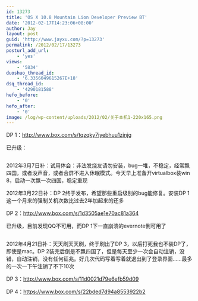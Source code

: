 ```yaml
---
id: 13273
title: 'OS X 10.8 Mountain Lion Developer Preview BT'
date: '2012-02-17T14:23:06+08:00'
author: Jay
layout: post
guid: 'http://www.jayxu.com/?p=13273'
permalink: /2012/02/17/13273
posturl_add_url:
    - 'yes'
views:
    - '5834'
duoshuo_thread_id:
    - '6.3356049615267E+18'
dsq_thread_id:
    - '4290181588'
hefo_before:
    - '0'
hefo_after:
    - '0'
image: /log/wp-content/uploads/2012/02/关于本机1-220x165.png
---
```


<!-- wp:paragraph -->
<p>DP 1：<a href="https://app.box.com/s/tqzqky7iyebhuu1zjnjg" target="_blank" rel="noopener">http://www.box.com/s/tqzqky7iyebhuu1zjnjg</a></p>
<!-- /wp:paragraph -->

<!-- wp:paragraph -->
<p>已升级：</p>
<!-- /wp:paragraph -->

<!-- wp:image {"id":13275,"linkDestination":"custom"} -->
<figure class="wp-block-image"><a href="http://www.jayxu.com/log/wp-content/uploads/2012/02/关于本机.png"><img src="http://www.jayxu.com/log/wp-content/uploads/2012/02/关于本机.png" alt="" class="wp-image-13275" title="关于本机"/></a></figure>
<!-- /wp:image -->

<!-- wp:paragraph -->
<p>2012年3月7日补：试用体会：非法发烧友请勿安装，bug一堆，不稳定，经常飘四国，或者没声音，或者合屏不进入休眠模式。今天早上准备开virtualbox装win 8，启动一次飘一次四国，稳定重现</p>
<!-- /wp:paragraph -->

<!-- wp:paragraph -->
<p>2012年3月22日补：DP 2终于发布，希望那些重启级别的bug能修复。安装DP 1这一个月来的强制关机次数比过去2年加起来的还多</p>
<!-- /wp:paragraph -->

<!-- wp:paragraph -->
<p>DP 2：<a href="http://www.box.com/s/1d3505ae1e70ac81a364" target="_blank" rel="noopener">http://www.box.com/s/1d3505ae1e70ac81a364</a></p>
<!-- /wp:paragraph -->

<!-- wp:paragraph -->
<p>已升级，目前发现QQ不可用，而DP 1下一直崩溃的evernote倒可用了</p>
<!-- /wp:paragraph -->

<!-- wp:image {"id":13342,"linkDestination":"custom"} -->
<figure class="wp-block-image"><a href="http://www.jayxu.com/log/wp-content/uploads/2012/02/关于本机1.png"><img src="http://www.jayxu.com/log/wp-content/uploads/2012/02/关于本机1.png" alt="" class="wp-image-13342" title="关于本机"/></a></figure>
<!-- /wp:image -->

<!-- wp:paragraph -->
<p>2012年4月21日补：天天刷天天刷，终于刷出了DP 3，以后打死我也不装DP了，即使是mac。DP 2装完后倒是不飘四国了，但是每天至少一次会自动注销，没错，自动注销，没有任何征兆。好几次代码写着写着就退出到了登录界面……最多的一次一下午注销了不下10次</p>
<!-- /wp:paragraph -->

<!-- wp:paragraph -->
<p>DP 3：<a href="http://www.box.com/s/11d0021d79e6efb59d09" target="_blank" rel="noopener">http://www.box.com/s/11d0021d79e6efb59d09</a></p>
<!-- /wp:paragraph -->

<!-- wp:paragraph -->
<p>DP 4：<a href="https://www.box.com/s/22bded7d94a8553922b2" target="_blank" rel="noopener">https://www.box.com/s/22bded7d94a8553922b2</a></p>
<!-- /wp:paragraph -->